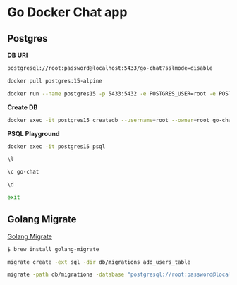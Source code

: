 # Go Docker Chat app

## Postgres

**DB URI**

```bash
postgresql://root:password@localhost:5433/go-chat?sslmode=disable
```

```bash
docker pull postgres:15-alpine
```

```bash
docker run --name postgres15 -p 5433:5432 -e POSTGRES_USER=root -e POSTGRES_PASSWORD=password -d postgres:15-alpine
```

**Create DB**

```bash
docker exec -it postgres15 createdb --username=root --owner=root go-chat
```

**PSQL Playground**

```bash
docker exec -it postgres15 psql

\l

\c go-chat

\d

exit
```

## Golang Migrate

[Golang Migrate](https://github.com/golang-migrate/migrate/tree/master/cmd/migrate)

```bash
$ brew install golang-migrate
```

```bash
migrate create -ext sql -dir db/migrations add_users_table
```

```bash
migrate -path db/migrations -database "postgresql://root:password@localhost:5433/go-chat?sslmode=disable" -verbose up
```

